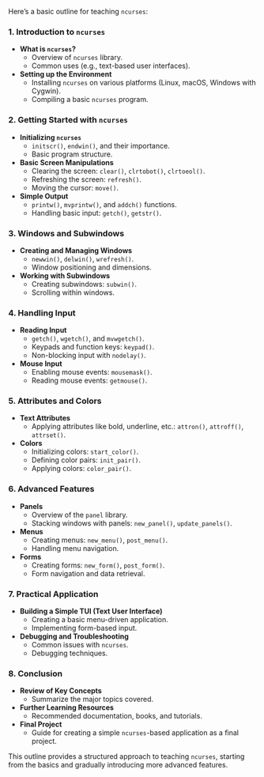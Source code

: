 Here’s a basic outline for teaching `ncurses`:

### 1. **Introduction to `ncurses`**
   - **What is `ncurses`?**
     - Overview of `ncurses` library.
     - Common uses (e.g., text-based user interfaces).
   - **Setting up the Environment**
     - Installing `ncurses` on various platforms (Linux, macOS, Windows with Cygwin).
     - Compiling a basic `ncurses` program.

### 2. **Getting Started with `ncurses`**
   - **Initializing `ncurses`**
     - `initscr()`, `endwin()`, and their importance.
     - Basic program structure.
   - **Basic Screen Manipulations**
     - Clearing the screen: `clear()`, `clrtobot()`, `clrtoeol()`.
     - Refreshing the screen: `refresh()`.
     - Moving the cursor: `move()`.
   - **Simple Output**
     - `printw()`, `mvprintw()`, and `addch()` functions.
     - Handling basic input: `getch()`, `getstr()`.

### 3. **Windows and Subwindows**
   - **Creating and Managing Windows**
     - `newwin()`, `delwin()`, `wrefresh()`.
     - Window positioning and dimensions.
   - **Working with Subwindows**
     - Creating subwindows: `subwin()`.
     - Scrolling within windows.

### 4. **Handling Input**
   - **Reading Input**
     - `getch()`, `wgetch()`, and `mvwgetch()`.
     - Keypads and function keys: `keypad()`.
     - Non-blocking input with `nodelay()`.
   - **Mouse Input**
     - Enabling mouse events: `mousemask()`.
     - Reading mouse events: `getmouse()`.

### 5. **Attributes and Colors**
   - **Text Attributes**
     - Applying attributes like bold, underline, etc.: `attron()`, `attroff()`, `attrset()`.
   - **Colors**
     - Initializing colors: `start_color()`.
     - Defining color pairs: `init_pair()`.
     - Applying colors: `color_pair()`.

### 6. **Advanced Features**
   - **Panels**
     - Overview of the `panel` library.
     - Stacking windows with panels: `new_panel()`, `update_panels()`.
   - **Menus**
     - Creating menus: `new_menu()`, `post_menu()`.
     - Handling menu navigation.
   - **Forms**
     - Creating forms: `new_form()`, `post_form()`.
     - Form navigation and data retrieval.

### 7. **Practical Application**
   - **Building a Simple TUI (Text User Interface)**
     - Creating a basic menu-driven application.
     - Implementing form-based input.
   - **Debugging and Troubleshooting**
     - Common issues with `ncurses`.
     - Debugging techniques.

### 8. **Conclusion**
   - **Review of Key Concepts**
     - Summarize the major topics covered.
   - **Further Learning Resources**
     - Recommended documentation, books, and tutorials.
   - **Final Project**
     - Guide for creating a simple `ncurses`-based application as a final project.

This outline provides a structured approach to teaching `ncurses`, starting from the basics and gradually introducing more advanced features.